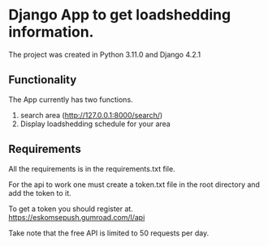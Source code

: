 # Django App to get loadshedding information.

The project was created in Python 3.11.0 and Django 4.2.1

## Functionality

The App currently has two functions. 
1. search area (http://127.0.0.1:8000/search/)
2. Display loadshedding schedule for your area

## Requirements
All the requirements is in the requirements.txt file. 

For the api to work one must create a token.txt file in the root directory and add the token to it.

To get a token you should register at. https://eskomsepush.gumroad.com/l/api

Take note that the free API is limited to 50 requests per day.


